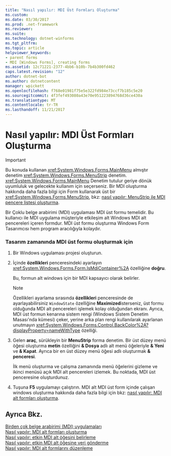 ```yaml
---
title: "Nasıl yapılır: MDI Üst Formları Oluşturma"
ms.custom: 
ms.date: 03/30/2017
ms.prod: .net-framework
ms.reviewer: 
ms.suite: 
ms.technology: dotnet-winforms
ms.tgt_pltfrm: 
ms.topic: article
helpviewer_keywords:
- parent forms
- MDI [Windows Forms], creating forms
ms.assetid: 12c71221-2377-4bb6-b10b-7b4b300fd462
caps.latest.revision: "12"
author: dotnet-bot
ms.author: dotnetcontent
manager: wpickett
ms.openlocfilehash: f768e01981f75e5e322fd984e73ccf7b185c5e20
ms.sourcegitcommit: 4f3fef493080a43e70e951223894768d36ce430a
ms.translationtype: MT
ms.contentlocale: tr-TR
ms.lasthandoff: 11/21/2017
---
```

# <a name="how-to-create-mdi-parent-forms"></a>Nasıl yapılır: MDI Üst Formları Oluşturma
> [!IMPORTANT]
>  Bu konuda kullanan <xref:System.Windows.Forms.MainMenu> almıştır denetim <xref:System.Windows.Forms.MenuStrip> denetim. <xref:System.Windows.Forms.MainMenu> Denetim tutulur geriye dönük uyumluluk ve gelecekte kullanım için seçerseniz.  Bir MDI oluşturma hakkında daha fazla bilgi için Form kullanarak üst bir <xref:System.Windows.Forms.MenuStrip>, bkz: [nasıl yapılır: MenuStrip ile MDI pencere listesi oluşturma](../../../../docs/framework/winforms/controls/how-to-create-an-mdi-window-list-with-menustrip-windows-forms.md).  
  
 Bir Çoklu belge arabirimi (MDI) uygulaması MDI üst formu temelidir. Bu kullanıcı ile MDI uygulama müşteriyle etkileşim alt Windows MDI alt pencereleri içeren formdur. MDI üst formu oluşturma Windows Form Tasarımcısı hem program aracılığıyla kolaydır.  
  
### <a name="to-create-an-mdi-parent-form-at-design-time"></a>Tasarım zamanında MDI üst formu oluşturmak için  
  
1.  Bir Windows uygulaması projesi oluşturun.  
  
2.  İçinde **özellikleri** penceresindeki ayarlayın <xref:System.Windows.Forms.Form.IsMdiContainer%2A> özelliğine **doğru**.  
  
     Bu, formun alt windows için bir MDI kapsayıcı olarak belirler.  
  
    > [!NOTE]
    >  Özellikleri ayarlama sırasında **özellikleri** penceresinde de ayarlayabilirsiniz `WindowState` özelliğine **Maximized**isterseniz, üst formu olduğunda MDI alt pencereleri işlemek kolay olduğundan ekranı. Ayrıca, MDI üst formun kenarına sistem rengi (Windows Sistem Denetim Masası'nda kümesi) çeker, yerine arka plan rengi kullanılarak ayarlanan unutmayın <xref:System.Windows.Forms.Control.BackColor%2A?displayProperty=nameWithType> özelliği.  
  
3.  Gelen **araç**, sürükleyin bir **MenuStrip** forma denetim. Bir üst düzey menü öğesi oluşturma **metin** özelliğini **& Dosya** adlı alt menü öğeleriyle **& Yeni** ve **& Kapat**. Ayrıca bir en üst düzey menü öğesi adlı oluşturmak **& penceresi**.  
  
     İlk menü oluşturma ve çalışma zamanında menü öğelerini gizleme ve ikinci menüsü açık MDI alt pencereleri izlemek. Bu noktada, MDI üst penceresine oluşturdunuz.  
  
4.  Tuşuna **F5** uygulamayı çalıştırın. MDI alt MDI üst form içinde çalışan windows oluşturma hakkında daha fazla bilgi için bkz: [nasıl yapılır: MDI alt formları oluşturma](../../../../docs/framework/winforms/advanced/how-to-create-mdi-child-forms.md).  
  
## <a name="see-also"></a>Ayrıca Bkz.  
 [Birden çok belge arabirimi (MDI) uygulamaları](../../../../docs/framework/winforms/advanced/multiple-document-interface-mdi-applications.md)  
 [Nasıl yapılır: MDI alt formları oluşturma](../../../../docs/framework/winforms/advanced/how-to-create-mdi-child-forms.md)  
 [Nasıl yapılır: etkin MDI alt öğesini belirleme](../../../../docs/framework/winforms/advanced/how-to-determine-the-active-mdi-child.md)  
 [Nasıl yapılır: etkin MDI alt öğesine veri gönderme](../../../../docs/framework/winforms/advanced/how-to-send-data-to-the-active-mdi-child.md)  
 [Nasıl yapılır: MDI alt formlarını düzenleme](../../../../docs/framework/winforms/advanced/how-to-arrange-mdi-child-forms.md)
